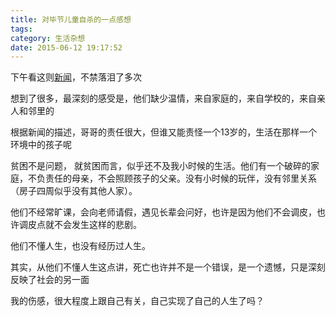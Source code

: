 ```yaml
---
title: 对毕节儿童自杀的一点感想
tags:
category: 生活杂想
date: 2015-06-12 19:17:52
---
```


下午看这则[新闻](http://news.sina.com.cn/c/2015-06-12/070031942611.shtml?cre=newspagepc&amp;mod=f&amp;loc=7&amp;r=a&amp;rfunc=3)，不禁落泪了多次

想到了很多，最深刻的感受是，他们缺少温情，来自家庭的，来自学校的，来自亲人和邻里的

根据新闻的描述，哥哥的责任很大，但谁又能责怪一个13岁的，生活在那样一个环境中的孩子呢

贫困不是问题， 就贫困而言，似乎还不及我小时候的生活。他们有一个破碎的家庭，不负责任的母亲，不会照顾孩子的父亲。没有小时候的玩伴，没有邻里关系（房子四周似乎没有其他人家）。

他们不经常旷课，会向老师请假，遇见长辈会问好，也许是因为他们不会调皮，也许调皮点就不会发生这样的悲剧。

他们不懂人生，也没有经历过人生。

其实，从他们不懂人生这点讲，死亡也许并不是一个错误，是一个遗憾，只是深刻反映了社会的另一面

我的伤感，很大程度上跟自己有关，自己实现了自己的人生了吗？
